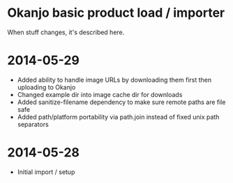 
# Okanjo basic product load / importer

When stuff changes, it's described here.

# 2014-05-29
 * Added ability to handle image URLs by downloading them first then uploading to Okanjo
 * Changed example dir into image cache dir for downloads
 * Added sanitize-filename dependency to make sure remote paths are file safe
 * Added path/platform portability via path.join instead of fixed unix path separators

# 2014-05-28
 * Initial import / setup